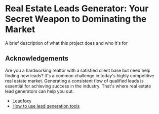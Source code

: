 
# Real Estate Leads Generator: Your Secret Weapon to Dominating the Market

A brief description of what this project does and who it's for


## Acknowledgements
Are you a hardworking realtor with a satisfied client base but need help finding new leads? It's a common challenge in today's highly competitive real estate market. Generating a consistent flow of qualified leads is essential for achieving success in the industry. That's where real estate lead generators can help you out.

 - [Leadfoxy ](https://leadfoxy.com/)
 - [How to use lead generation tools ](https://leadfoxy.com/)

